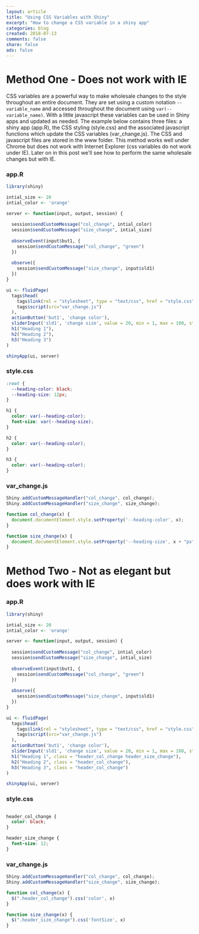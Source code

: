 ```yaml
---
layout: article
title: "Using CSS Variables with Shiny"
excerpt: "How to change a CSS variable in a shiny app"
categories: blog
created: 2018-07-13
comments: false
share: false
ads: false
---
```


# Method One - Does not work with IE

CSS variables are a powerful way to make wholesale changes to the style throughout an entire document.  They are set using a custom notation `--variable_name` and accessed throughout the document using `var(--variable_name)`.  With a little javascript these variables can be used in Shiny apps and updated as needed.  The example below contains three files: a shiny app (app.R), the CSS styling (style.css) and the associated javascript functions which update the CSS variables (var\_change.js).  The CSS and javascript files are stored in the www folder.  This method works well under Chrome but does not work with Internet Explorer (css variables do not work under IE).  Later on in this post we'll see how to perform the same wholesale changes but with IE.

### app.R

```r
library(shiny)

intial_size <- 20
intial_color <- 'orange'

server <- function(input, output, session) {
  
  session$sendCustomMessage("col_change", intial_color)
  session$sendCustomMessage("size_change", intial_size)
  
  observeEvent(input$but1, {
    session$sendCustomMessage("col_change", "green")
  })
  
  observe({
    session$sendCustomMessage("size_change", input$sld1)
  })
}

ui <- fluidPage(
  tags$head(
    tags$link(rel = "stylesheet", type = "text/css", href = "style.css"),
    tags$script(src="var_change.js")
  ),
  actionButton('but1', 'change color'),
  sliderInput('sld1', 'change size', value = 20, min = 1, max = 100, step = 1),
  h1("Heading 1"),
  h2("Heading 2"),
  h3("Heading 3")
)

shinyApp(ui, server)
```

### style.css
```css
:root {
  --heading-color: black;
  --heading-size: 12px;
}

h1 {
  color: var(--heading-color);
  font-size: var(--heading-size);
}

h2 {
  color: var(--heading-color);
}

h3 {
  color: var(--heading-color);
}
```

### var\_change.js
```javascript
Shiny.addCustomMessageHandler("col_change", col_change);
Shiny.addCustomMessageHandler("size_change", size_change);

function col_change(x) {
  document.documentElement.style.setProperty('--heading-color', x);
}

function size_change(x) {
  document.documentElement.style.setProperty('--heading-size', x + "px");
}
```

# Method Two - Not as elegant but does work with IE

### app.R

```r
library(shiny)

intial_size <- 20
intial_color <- 'orange'

server <- function(input, output, session) {
  
  session$sendCustomMessage("col_change", intial_color)
  session$sendCustomMessage("size_change", intial_size)
  
  observeEvent(input$but1, {
    session$sendCustomMessage("col_change", "green")
  })
  
  observe({
    session$sendCustomMessage("size_change", input$sld1)
  })
}

ui <- fluidPage(
  tags$head(
    tags$link(rel = "stylesheet", type = "text/css", href = "style.css"),
    tags$script(src="var_change.js")
  ),
  actionButton('but1', 'change color'),
  sliderInput('sld1', 'change size', value = 20, min = 1, max = 100, step = 1),
  h1("Heading 1", class = "header_col_change header_size_change"),
  h2("Heading 2", class = "header_col_change"),
  h3("Heading 3", class = "header_col_change")
)

shinyApp(ui, server)
```

### style.css
```css

header_col_change {
  color: black;
}

header_size_change {
  font-size: 12;
}
```

### var\_change.js
```javascript
Shiny.addCustomMessageHandler("col_change", col_change);
Shiny.addCustomMessageHandler("size_change", size_change);

function col_change(x) {
  $(".header_col_change").css('color', x)
}

function size_change(x) {
  $(".header_size_change").css('fontSize', x)
}
```

